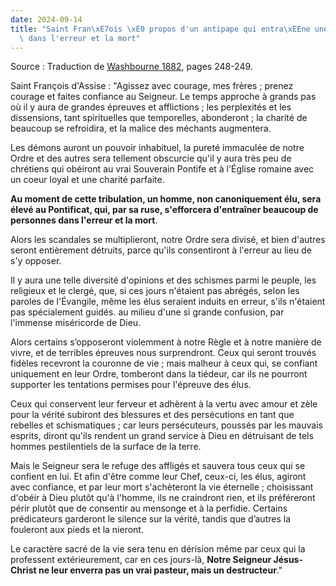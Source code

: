 ```yaml
---
date: 2024-09-14
title: "Saint Fran\xE7ois \xE0 propos d'un antipape qui entra\xEEne une multitude\
  \ dans l'erreur et la mort"
---
```



Source : Traduction de [Washbourne 1882](/en/apologetics/saint-francis-prophecy-antipope), pages 248-249.

Saint François d'Assise : "Agissez avec courage, mes frères ; prenez courage et faites confiance au Seigneur. Le temps approche à grands pas où il y aura de grandes épreuves et afflictions ; les perplexités et les dissensions, tant spirituelles que temporelles, abonderont ; la charité de beaucoup se refroidira, et la malice des méchants augmentera.

Les démons auront un pouvoir inhabituel, la pureté immaculée de notre Ordre et des autres sera tellement obscurcie qu'il y aura très peu de chrétiens qui obéiront au vrai Souverain Pontife et à l'Église romaine avec un coeur loyal et une charité parfaite.

**Au moment de cette tribulation, un homme, non canoniquement élu, sera élevé au Pontificat, qui, par sa ruse, s'efforcera d'entraîner beaucoup de personnes dans l'erreur et la mort**.

Alors les scandales se multiplieront, notre Ordre sera divisé, et bien d'autres seront entièrement détruits, parce qu'ils consentiront à l'erreur au lieu de s'y opposer.

Il y aura une telle diversité d'opinions et des schismes parmi le peuple, les religieux et le clergé, que, si ces jours n'étaient pas abrégés, selon les paroles de l'Évangile, même les élus seraient induits en erreur, s'ils n'étaient pas spécialement guidés. au milieu d'une si grande confusion, par l'immense miséricorde de Dieu.

Alors certains s’opposeront violemment à notre Règle et à notre manière de vivre, et de terribles épreuves nous surprendront. Ceux qui seront trouvés fidèles recevront la couronne de vie ; mais malheur à ceux qui, se confiant uniquement en leur Ordre, tomberont dans la tiédeur, car ils ne pourront supporter les tentations permises pour l'épreuve des élus.

Ceux qui conservent leur ferveur et adhèrent à la vertu avec amour et zèle pour la vérité subiront des blessures et des persécutions en tant que rebelles et schismatiques ; car leurs persécuteurs, poussés par les mauvais esprits, diront qu'ils rendent un grand service à Dieu en détruisant de tels hommes pestilentiels de la surface de la terre.

Mais le Seigneur sera le refuge des affligés et sauvera tous ceux qui se confient en lui. Et afin d'être comme leur Chef, ceux-ci, les élus, agiront avec confiance, et par leur mort s'achèteront la vie éternelle ; choisissant d'obéir à Dieu plutôt qu'à l'homme, ils ne craindront rien, et ils préféreront périr plutôt que de consentir au mensonge et à la perfidie. Certains prédicateurs garderont le silence sur la vérité, tandis que d’autres la fouleront aux pieds et la nieront.

Le caractère sacré de la vie sera tenu en dérision même par ceux qui la professent extérieurement, car en ces jours-là, **Notre Seigneur Jésus-Christ ne leur enverra pas un vrai pasteur, mais un destructeur**."
